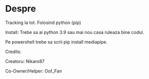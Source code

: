 # Despre
Tracking la tot. Folosind python (pip)

Install:
Trebe sa ai python 3.9 sau mai nou casa ruleaza bine codul.

Pe powershell trebe sa scrii pip install mediapipe.

Credits:

Creatoru: Nikaro87

Co-Owner/Helper: Oof_Fan
